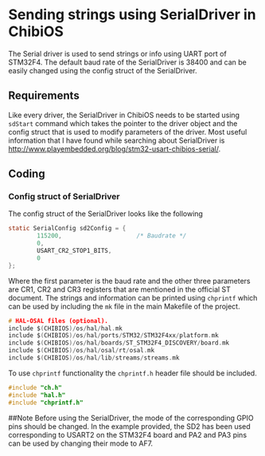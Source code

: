 # Sending strings using SerialDriver in ChibiOS
The Serial driver is used to send strings or info using UART port of STM32F4. The default baud rate of the SerialDriver is 38400 and can be easily changed using the config struct of the SerialDriver.

## Requirements
Like every driver, the SerialDriver in ChibiOS needs to be started using `sdStart` command which takes the pointer to the driver object and the config struct that is used to modify parameters of the driver. 
Most useful information that I have found while searching about SerialDriver is http://www.playembedded.org/blog/stm32-usart-chibios-serial/. 
## Coding
### Config struct of SerialDriver
The config struct of the SerialDriver looks like the following
```C
static SerialConfig sd2Config = {
        115200,                     /* Baudrate */
        0,
        USART_CR2_STOP1_BITS,
        0
};
```
Where the first parameter is the baud rate and the other three parameters are CR1, CR2 and CR3 registers that are mentioned in the official ST document.
The strings and information can be printed using `chprintf` which can be used by including the `mk` file in the main Makefile of the project.
```C
# HAL-OSAL files (optional).
include $(CHIBIOS)/os/hal/hal.mk
include $(CHIBIOS)/os/hal/ports/STM32/STM32F4xx/platform.mk
include $(CHIBIOS)/os/hal/boards/ST_STM32F4_DISCOVERY/board.mk
include $(CHIBIOS)/os/hal/osal/rt/osal.mk
include $(CHIBIOS)/os/hal/lib/streams/streams.mk
```
To use `chprintf` functionality the `chprintf.h` header file should be included.
```C
#include "ch.h"
#include "hal.h"
#include "chprintf.h"
```
##Note
Before using the SerialDriver, the mode of the corresponding GPIO pins should be changed. In the example provided, the SD2 has been used corresponding to USART2 on the STM32F4 board and PA2 and PA3 pins can be used by changing their mode to AF7.